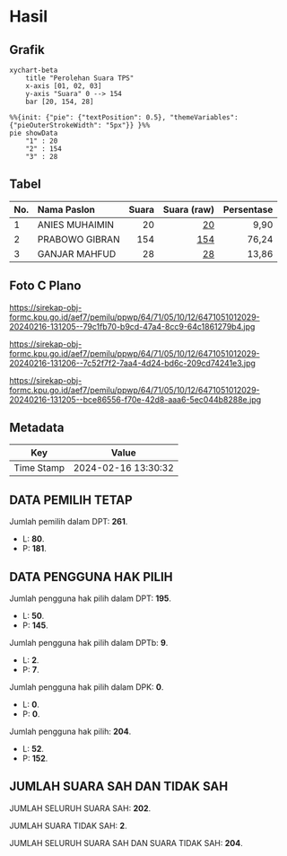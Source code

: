 # Hasil

## Grafik

```mermaid
xychart-beta
    title "Perolehan Suara TPS"
    x-axis [01, 02, 03]
    y-axis "Suara" 0 --> 154
    bar [20, 154, 28]
```

```mermaid
%%{init: {"pie": {"textPosition": 0.5}, "themeVariables": {"pieOuterStrokeWidth": "5px"}} }%%
pie showData
    "1" : 20
    "2" : 154
    "3" : 28
```

## Tabel

| No. | Nama Paslon    | Suara | Suara (raw) | Persentase |
|:--- |:-------------- | -----:| -----------:| ----------:|
| 1   | ANIES MUHAIMIN | 20    | [20][p-1]   | 9,90       |
| 2   | PRABOWO GIBRAN | 154   | [154][p-2]  | 76,24      |
| 3   | GANJAR MAHFUD  | 28    | [28][p-3]   | 13,86      |


[p-1]: https://github.com/gigit-pemilu/pemilu-2024-64-kalimantan-timur/blob/main/pilpres/hitung-suara/sub/64-kalimantan-timur/sub/71-kota-balikpapan/sub/05-balikpapan-selatan/sub/1012-damai-bahagia/sub/029-tps/sub/paslon-1.txt
[p-2]: https://github.com/gigit-pemilu/pemilu-2024-64-kalimantan-timur/blob/main/pilpres/hitung-suara/sub/64-kalimantan-timur/sub/71-kota-balikpapan/sub/05-balikpapan-selatan/sub/1012-damai-bahagia/sub/029-tps/sub/paslon-2.txt
[p-3]: https://github.com/gigit-pemilu/pemilu-2024-64-kalimantan-timur/blob/main/pilpres/hitung-suara/sub/64-kalimantan-timur/sub/71-kota-balikpapan/sub/05-balikpapan-selatan/sub/1012-damai-bahagia/sub/029-tps/sub/paslon-3.txt

## Foto C Plano

https://sirekap-obj-formc.kpu.go.id/aef7/pemilu/ppwp/64/71/05/10/12/6471051012029-20240216-131205--79c1fb70-b9cd-47a4-8cc9-64c1861279b4.jpg

https://sirekap-obj-formc.kpu.go.id/aef7/pemilu/ppwp/64/71/05/10/12/6471051012029-20240216-131206--7c52f7f2-7aa4-4d24-bd6c-209cd74241e3.jpg

https://sirekap-obj-formc.kpu.go.id/aef7/pemilu/ppwp/64/71/05/10/12/6471051012029-20240216-131205--bce86556-f70e-42d8-aaa6-5ec044b8288e.jpg


## Metadata

| Key        | Value               |
| ---------- | ------------------- |
| Time Stamp | 2024-02-16 13:30:32 |


## DATA PEMILIH TETAP

Jumlah pemilih dalam DPT: **261**.
 * L: **80**.
 * P: **181**.

## DATA PENGGUNA HAK PILIH

Jumlah pengguna hak pilih dalam DPT: **195**.
 * L: **50**.
 * P: **145**.

Jumlah pengguna hak pilih dalam DPTb: **9**.
 * L: **2**.
 * P: **7**.

Jumlah pengguna hak pilih dalam DPK: **0**.
 * L: **0**.
 * P: **0**.

Jumlah pengguna hak pilih: **204**.
 * L: **52**.
 * P: **152**.

## JUMLAH SUARA SAH DAN TIDAK SAH

JUMLAH SELURUH SUARA SAH: **202**.

JUMLAH SUARA TIDAK SAH: **2**.

JUMLAH SELURUH SUARA SAH DAN SUARA TIDAK SAH: **204**.


